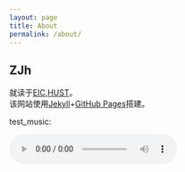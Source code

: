 ```yaml
---
layout: page
title: About
permalink: /about/
---
```

## ZJh
就读于[EIC](http://eic.hust.edu.cn/),[HUST](https://www.hust.edu.cn/)。\
该网站使用[Jekyll](https://jekyllcn.com/)+[GitHub Pages](https://docs.github.com/cn/pages)搭建。

test_music:
<body><audio controls height="100" width="100">
  <source src="/music/ZARD - Good-bye.mp3" type="audio/mpeg">
</audio></body>
